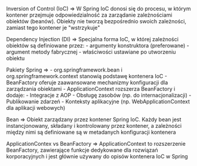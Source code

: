 Inversion of Control (IoC) => W Spring IoC donosi się do procesu, w którym kontener przejmuje odpowiedzialność za zarządanie zależnościami obiektów (beanów). Obiekty nie tworzą bezpośrednio swoich zależności, zamiast tego kontener je "wstrzykuje"

Dependency Injection (DI) => Specjalna forma IoC, w której zależności obiektów są definiowane przez:
	- argumenty konstruktora (preferowane)
	- argument metody fabrycznej
	- właściwości ustawiane po utworzeniu obiektu

Pakiety Spring =>
	- org.springframework.bean i org.springframework.context stanowią podstawę kontenera IoC
	- BeanFactory oferuje zaawansowane mechanizmy konfiguracji dla zarządzania obiektami
	- ApplicationContext rozszerza BeanFactory i dodaje:
		- Integracje z AOP
		- Obsługę zasobów (np. do internacjonalizacji)
		- Publikowanie zdarzeń
		- Konteksty aplikacyjne (np. WebApplicationContext dla aplikacji webowych)

Bean =>
	Obiekt zarządzany przez kontener Spring IoC. Każdy bean jest instancjonowany, składany i kontrolowany przez kontener, a zależności między nimi są definiowane są w metadanych konfiguracji kontenera

ApplicationContex vs BeanFactory =>
	ApplicationContext to rozszerzenie BeanFactory, zawierające funkcje dedykowane dla rozwiązań korporacyjnych i jest głównie używany do opisów kontenera IoC w Spring 
